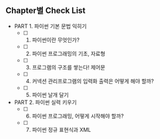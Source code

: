 ## Chapter별 Check List
- PART 1. 파이썬 기본 문법 익히기
   - [ ] 1. 파이썬이란 무엇인가?
   - [ ] 2. 파이썬 프로그래밍의 기초, 자료형
   - [ ] 3. 프로그램의 구조를 쌓는다! 제어문
   - [ ] 4. 커넥션 관리프로그램의 입력화 출력은 어떻게 해야 할까?
   - [ ] 5. 파이썬 날개 달기   
- PART 2. 파이썬 실력 키우기
   - [ ] 6. 파이썬 프로그래밍, 어떻게 시작해야 할까?
   - [ ] 7. 파이썬 정규 표현식과 XML

